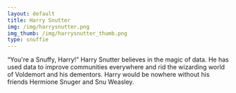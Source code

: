 ```yaml
---
layout: default
title: Harry Snutter
img: /img/harrysnutter.png
img_thumb: /img/harrysnutter_thumb.png
type: snuffie
---
```


“You're a Snuffy, Harry!” Harry Snutter believes in the magic of data. He has used data to improve communities everywhere and rid the wizarding world of Voldemort and his dementors. Harry would be nowhere without his friends Hermione Snuger and Snu Weasley.  
